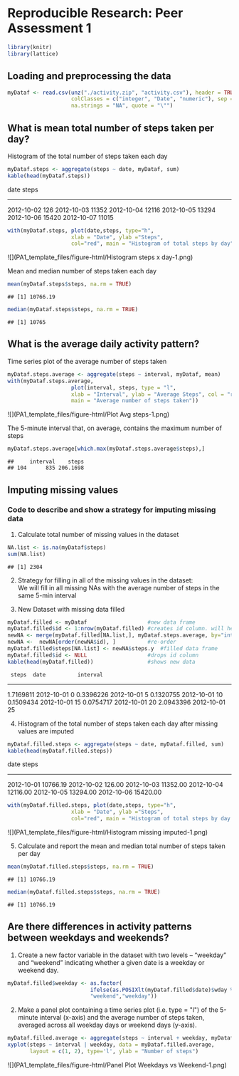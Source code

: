 # Reproducible Research: Peer Assessment 1


```r
library(knitr)
library(lattice)
```


## Loading and preprocessing the data


```r
myDataf <- read.csv(unz("./activity.zip", "activity.csv"), header = TRUE,
                    colClasses = c("integer", "Date", "numeric"), sep = ",",
                    na.strings = "NA", quote = "\"")
```

## What is mean total number of steps taken per day?

Histogram of the total number of steps taken each day


```r
myDataf.steps <- aggregate(steps ~ date, myDataf, sum)
kable(head(myDataf.steps))
```



date          steps
-----------  ------
2012-10-02      126
2012-10-03    11352
2012-10-04    12116
2012-10-05    13294
2012-10-06    15420
2012-10-07    11015

```r
with(myDataf.steps, plot(date,steps, type="h",
                    xlab = "Date", ylab ="Steps",
                    col="red", main = "Histogram of total steps by day"))
```

![](PA1_template_files/figure-html/Histogram steps x day-1.png)<!-- -->

Mean and median number of steps taken each day

```r
mean(myDataf.steps$steps, na.rm = TRUE)
```

```
## [1] 10766.19
```

```r
median(myDataf.steps$steps, na.rm = TRUE)
```

```
## [1] 10765
```

## What is the average daily activity pattern?

Time series plot of the average number of steps taken

```r
myDataf.steps.average <- aggregate(steps ~ interval, myDataf, mean)
with(myDataf.steps.average, 
                    plot(interval, steps, type = "l",
                    xlab = "Interval", ylab = "Average Steps", col = "red",
                    main = "Average number of steps taken"))
```

![](PA1_template_files/figure-html/Plot Avg steps-1.png)<!-- -->

The 5-minute interval that, on average, contains the maximum number of steps

```r
myDataf.steps.average[which.max(myDataf.steps.average$steps),]
```

```
##     interval    steps
## 104      835 206.1698
```


## Imputing missing values

### Code to describe and show a strategy for imputing missing data  
1. Calculate total number of missing values in the dataset 

```r
NA.list <- is.na(myDataf$steps)
sum(NA.list)
```

```
## [1] 2304
```

2. Strategy for filling in all of the missing values in the dataset:  
We will fill in all missing NAs with the average number of steps in the same 5-min interval

3. New Dataset with missing data filled


```r
myDataf.filled <- myDataf                   #new data frame
myDataf.filled$id <- 1:nrow(myDataf.filled) #creates id column. will help order later
newNA <- merge(myDataf.filled[NA.list,], myDataf.steps.average, by="interval", sort = F) #add means 2 NAs
newNA <-  newNA[order(newNA$id), ]          #re-order
myDataf.filled$steps[NA.list] <- newNA$steps.y  #filled data frame
myDataf.filled$id <- NULL                   #drops id column
kable(head(myDataf.filled))                 #shows new data
```

     steps  date          interval
----------  -----------  ---------
 1.7169811  2012-10-01           0
 0.3396226  2012-10-01           5
 0.1320755  2012-10-01          10
 0.1509434  2012-10-01          15
 0.0754717  2012-10-01          20
 2.0943396  2012-10-01          25

4. Histogram of the total number of steps taken each day after missing values are imputed

```r
myDataf.filled.steps <- aggregate(steps ~ date, myDataf.filled, sum)
kable(head(myDataf.filled.steps))
```



date             steps
-----------  ---------
2012-10-01    10766.19
2012-10-02      126.00
2012-10-03    11352.00
2012-10-04    12116.00
2012-10-05    13294.00
2012-10-06    15420.00

```r
with(myDataf.filled.steps, plot(date,steps, type="h",
                    xlab = "Date", ylab ="Steps",
                    col="red", main = "Histogram of total steps by day (Missing Values Imputed)"))
```

![](PA1_template_files/figure-html/Histogram missing imputed-1.png)<!-- -->

 5. Calculate and report the mean and median total number of steps taken per day

```r
mean(myDataf.filled.steps$steps, na.rm = TRUE)
```

```
## [1] 10766.19
```

```r
median(myDataf.filled.steps$steps, na.rm = TRUE)
```

```
## [1] 10766.19
```
 
## Are there differences in activity patterns between weekdays and weekends?

1. Create a new factor variable in the dataset with two levels – “weekday” and “weekend” indicating whether a given date is a weekday or weekend day.


```r
myDataf.filled$weekday <- as.factor(
                          ifelse(as.POSIXlt(myDataf.filled$date)$wday %in% c(0,6),
                          "weekend","weekday"))
```

2. Make a panel plot containing a time series plot (i.e. type = "l") of the 5-minute interval (x-axis) and the average number of steps taken, averaged across all weekday days or weekend days (y-axis).


```r
myDataf.filled.average <- aggregate(steps ~ interval + weekday, myDataf.filled, mean)
xyplot(steps ~ interval | weekday, data = myDataf.filled.average, 
       layout = c(1, 2), type='l', ylab = "Number of steps")
```

![](PA1_template_files/figure-html/Panel Plot Weekdays vs Weekend-1.png)<!-- -->


